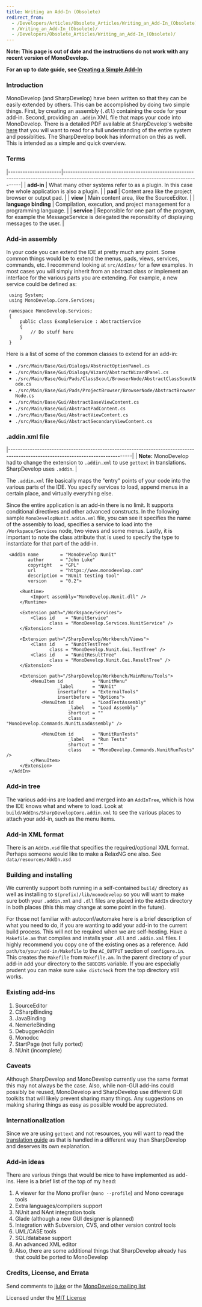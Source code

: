 ```yaml
---
title: Writing an Add-In (Obsolete)
redirect_from:
  - /Developers/Articles/Obsolete_Articles/Writing_an_Add-In_(Obsolete)/
  - /Writing_an_Add-In_(Obsolete)/
  - /Developers/Obsolete_Articles/Writing_an_Add-In_(Obsolete)/
---
```


**Note: This page is out of date and the instructions do not work with any recent version of MonoDevelop.**

**For an up to date guide, see [Creating a Simple Add-In](/developers/articles/creating-a-simple-add-in/)**

### Introduction

MonoDevelop (and SharpDevelop) have been written so that they can be easily extended by others. This can be accomplished by doing two simple things. First, by creating an assembly (`.dll`) containing the code for your add-in. Second, providing an `.addin` XML file that maps your code into MonoDevelop. There is a detailed PDF available at SharpDevelop's website [here](http://www.icsharpcode.net/TechNotes/ProgramArchitecture.pdf) that you will want to read for a full understanding of the entire system and possiblities. The SharpDevelop book has information on this as well. This is intended as a simple and quick overview.

### Terms

|----------------------|------------------------------------------------------------------------------------------------------------------------------------------|
| **add-in**           | What many other systems refer to as a plugin. In this case the whole application is also a plugin.                                       |
| **pad**              | Content area like the project browser or output pad.                                                                                     |
| **view**             | Main content area, like the SourceEditor.                                                                                                |
| **language binding** | Compilation, execution, and project management for a programming language.                                                               |
| **service**          | Reponsible for one part of the program, for example the MessageService is delegated the reponsiblity of displaying messages to the user. |

### Add-in assembly

In your code you can extend the IDE at pretty much any point. Some common things would be to extend the menus, pads, views, services, commands, etc. I recommend looking at `src/AddIns/` for a few examples. In most cases you will simply inherit from an abstract class or implement an interface for the various parts you are extending. For example, a new service could be defined as:

     using System;
     using MonoDevelop.Core.Services;

     namespace MonoDevelop.Services;
     {
         public class ExampleService : AbstractService
         {
             // Do stuff here
         }
     }

Here is a list of some of the common classes to extend for an add-in:

-   `./src/Main/Base/Gui/Dialogs/AbstractOptionPanel.cs`
-   `./src/Main/Base/Gui/Dialogs/Wizard/AbstractWizardPanel.cs`
-   `./src/Main/Base/Gui/Pads/ClassScout/BrowserNode/AbstractClassScoutNode.cs`
-   `./src/Main/Base/Gui/Pads/ProjectBrowser/BrowserNode/AbstractBrowserNode.cs`
-   `./src/Main/Base/Gui/AbstractBaseViewContent.cs`
-   `./src/Main/Base/Gui/AbstractPadContent.cs`
-   `./src/Main/Base/Gui/AbstractViewContent.cs`
-   `./src/Main/Base/Gui/AbstractSecondaryViewContent.cs`

### .addin.xml file

|---------------------------------------------------------------------------------------------------------------------------------|
| **Note:** MonoDevelop had to change the extension to `.addin.xml` to use `gettext` in translations. SharpDevelop uses `.addin`. |

The `.addin.xml` file basically maps the "entry" points of your code into the various parts of the IDE. You specify services to load, append menus in a certain place, and virtually everything else.

Since the entire application is an add-in there is no limit. It supports conditional directives and other advanced constructs. In the following sample `MonoDevelopNunit.addin.xml` file, you can see it specifies the name of the assembly to load, specifies a service to load into the `/Workspace/Services` node, two views and some menus. Lastly, it is important to note the class attribute that is used to specify the type to instantiate for that part of the add-in.

     <AddIn name        = "MonoDevelop Nunit"
            author      = "John Luke"
            copyright   = "GPL"
            url         = "https://www.monodevelop.com"
            description = "NUnit testing tool"
            version     = "0.2">

         <Runtime>
             <Import assembly="MonoDevelop.Nunit.dll" />
         </Runtime>

         <Extension path="/Workspace/Services">
             <Class id    = "NunitService"
                    class = "MonoDevelop.Services.NunitService" />
         </Extension>

         <Extension path="/SharpDevelop/Workbench/Views">
             <Class id    = "NunitTestTree"
                    class = "MonoDevelop.Nunit.Gui.TestTree" />
             <Class id    = "NunitResultTree"
                    class = "MonoDevelop.Nunit.Gui.ResultTree" />
         </Extension>

         <Extension path="/SharpDevelop/Workbench/MainMenu/Tools">
             <MenuItem id           = "NunitMenu"
                       _label       = "NUnit"
                       insertafter  = "ExternalTools"
                       insertbefore = "Options">
                 <MenuItem id       = "LoadTestAssembly"
                           _label   = "Load Assembly"
                           shortcut = ""
                           class    = "MonoDevelop.Commands.NunitLoadAssembly" />

                 <MenuItem id       = "NunitRunTests"
                           _label   = "Run Tests"
                           shortcut = ""
                           class    = "MonoDevelop.Commands.NunitRunTests" />
             </MenuItem>
         </Extension>
     </AddIn>

### Add-in tree

The various add-ins are loaded and merged into an `AddInTree`, which is how the IDE knows what and where to load. Look at `build/AddIns/SharpDevelopCore.addin.xml` to see the various places to attach your add-in, such as the menu items.

### Add-in XML format

There is an `AddIn.xsd` file that specifies the required/optional XML format. Perhaps someone would like to make a RelaxNG one also. See `data/resources/AddIn.xsd`

### Building and installing

We currently support both running in a self-contained `build/` directory as well as installing to `$(prefix)/lib/monodevelop` so you will want to make sure both your `.addin.xml` and `.dll` files are placed into the `AddIn` directory in both places (this this may change at some point in the future).

For those not familiar with autoconf/automake here is a brief description of what you need to do, if you are wanting to add your add-in to the current build process. This will not be required when we are self-hosting. Have a `Makefile.am` that compiles and installs your `.dll` and `.addin.xml` files. I highly recommend you copy one of the existing ones as a reference. Add `path/to/your/add-in/Makefile` to the `AC_OUTPUT` section of `configure.in`. This creates the `Makefile` from `Makefile.am`. In the parent directory of your add-in add your directory to the `SUBDIRS` variable. If you are especially prudent you can make sure `make distcheck` from the top directory still works.

### Existing add-ins

1.  SourceEditor
2.  CSharpBinding
3.  JavaBinding
4.  NemerleBinding
5.  DebuggerAddin
6.  Monodoc
7.  StartPage (not fully ported)
8.  NUnit (incomplete)

### Caveats

Although SharpDevelop and MonoDevelop currently use the same format this may not always be the case. Also, while non-GUI add-ins could possibly be reused, MonoDevelop and SharpDevelop use different GUI toolkits that will likely prevent sharing many things. Any suggestions on making sharing things as easy as possible would be appreciated.

### Internationalization

Since we are using `gettext` and not resources, you will want to read the [translation guide](/developers/articles/translations/) as that is handled in a different way than SharpDevelop and deserves its own explanation.

### Add-in ideas

There are various things that would be nice to have implemented as add-ins. Here is a brief list of the top of my head:

1.  A viewer for the Mono profiler (`mono --profile`) and Mono coverage tools
2.  Extra languages/compilers support
3.  NUnit and NAnt integration tools
4.  Glade (although a new GUI designer is planned)
5.  Integration with Subversion, CVS, and other version control tools
6.  UML/CASE tools
7.  SQL/database support
8.  An advanced XML editor
9.  Also, there are some additional things that SharpDevelop already has that could be ported to MonoDevelop

### Credits, License, and Errata

Send comments to [jluke](mailto:jluke@cfl.rr.com) or the [MonoDevelop mailing list](mailto:monodevelop-list@lists.ximian.com)

Licensed under the [MIT License](http://opensource.org/licenses/mit-license.php)
